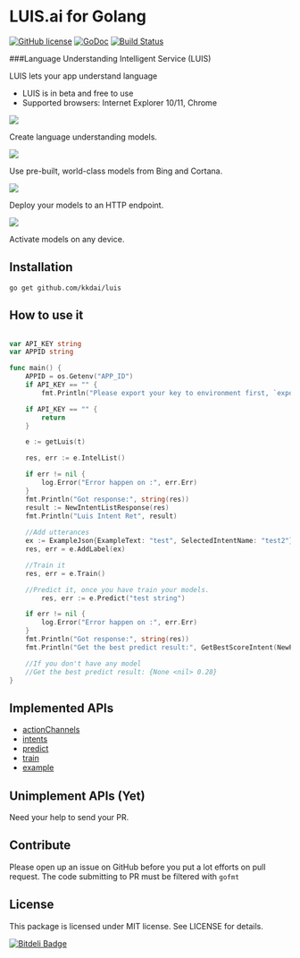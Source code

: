 LUIS.ai for Golang
======================
[![GitHub license](https://img.shields.io/badge/license-MIT-blue.svg)](https://raw.githubusercontent.com/kkdai/luis/master/LICENSE)  [![GoDoc](https://godoc.org/github.com/kkdai/luis?status.svg)](https://godoc.org/github.com/kkdai/luis)  [![Build Status](https://travis-ci.org/kkdai/luis.svg)](https://travis-ci.org/kkdai/luis)
 


###Language Understanding Intelligent Service (LUIS)

LUIS lets your app understand language

- LUIS is in beta and free to use
- Supported browsers: Internet Explorer 10/11, Chrome
 
![](https://www.luis.ai/Content/images/CreateLanguageModels.png)

Create language understanding models.

![](https://www.luis.ai/Content/images/UsePrebuiltModels.png)

Use pre-built, world-class models from Bing and Cortana.

![](https://www.luis.ai/Content/images/DeployModels.png)

Deploy your models to an HTTP endpoint.

![](https://www.luis.ai/Content/images/ConsumeModels.png)

Activate models on any device.
 

Installation
---------------

```
go get github.com/kkdai/luis
```

How to use it
---------------


```go

var API_KEY string
var APPID string

func main() {
	APPID = os.Getenv("APP_ID")
	if API_KEY == "" {
		fmt.Println("Please export your key to environment first, `export SUB_KEY=12234 && export APP_ID=5678`")

	if API_KEY == "" {
		return
	}

	e := getLuis(t)

	res, err := e.IntelList()

	if err != nil {
		log.Error("Error happen on :", err.Err)
	}
	fmt.Println("Got response:", string(res))
	result := NewIntentListResponse(res)
	fmt.Println("Luis Intent Ret", result)
	
	//Add utterances
	ex := ExampleJson{ExampleText: "test", SelectedIntentName: "test2"}
	res, err = e.AddLabel(ex)

	//Train it
	res, err = e.Train()

	//Predict it, once you have train your models.
		res, err := e.Predict("test string")

	if err != nil {
		log.Error("Error happen on :", err.Err)
	}
	fmt.Println("Got response:", string(res))
	fmt.Println("Get the best predict result:", GetBestScoreIntent(NewPredictResponse(res)))

	//If you don't have any model
	//Get the best predict result: {None <nil> 0.28}
}
```

Implemented APIs
---------------

- [actionChannels](https://dev.projectoxford.ai/docs/services/56d95961e597ed0f04b76e58/operations/5739a8c71984550500affdfa)
- [intents](https://dev.projectoxford.ai/docs/services/56d95961e597ed0f04b76e58/operations/56f8a55119845511c81de467)
- [predict](https://dev.projectoxford.ai/docs/services/56d95961e597ed0f04b76e58/operations/56f8a55119845511c81de479)
- [train](https://dev.projectoxford.ai/docs/services/56d95961e597ed0f04b76e58/operations/56f8a55119845511c81de483)
- [example](https://dev.projectoxford.ai/docs/services/56d95961e597ed0f04b76e58/operations/56f8a55119845511c81de461)


Unimplement APIs (Yet)
---------------

Need your help to send your PR.

Contribute
---------------

Please open up an issue on GitHub before you put a lot efforts on pull request.
The code submitting to PR must be filtered with `gofmt`

License
---------------

This package is licensed under MIT license. See LICENSE for details.


[![Bitdeli Badge](https://d2weczhvl823v0.cloudfront.net/kkdai/mstranslator/trend.png)](https://bitdeli.com/free "Bitdeli Badge")


